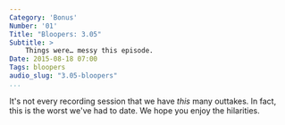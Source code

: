 ```yaml
---
Category: 'Bonus'
Number: '01'
Title: "Bloopers: 3.05"
Subtitle: >
    Things were… messy this episode.
Date: 2015-08-18 07:00
Tags: bloopers
audio_slug: "3.05-bloopers"
...
```


It's not every recording session that we have *this* many outtakes. In fact, this is the worst we've had to date. We hope you enjoy the hilarities.
